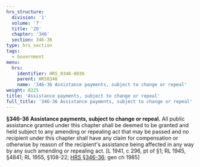 ```yaml
---
hrs_structure:
  division: '1'
  volume: '7'
  title: '20'
  chapter: '346'
  section: 346-36
type: hrs_section
tags:
  - Government
menu:
  hrs:
    identifier: HRS_0346-0036
    parent: HRS0346
    name: '346-36 Assistance payments, subject to change or repeal'
weight: 8225
title: 'Assistance payments, subject to change or repeal'
full_title: '346-36 Assistance payments, subject to change or repeal'
---
```

**§346-36 Assistance payments, subject to change or repeal.** All public assistance granted under this chapter shall be deemed to be granted and held subject to any amending or repealing act that may be passed and no recipient under this chapter shall have any claim for compensation or otherwise by reason of the recipient's assistance being affected in any way by any such amending or repealing act. [L 1941, c 296, pt of §1; RL 1945, §4841; RL 1955, §108-22; [HRS §346-36](/title-20/chapter-346/section-346-36/); gen ch 1985]